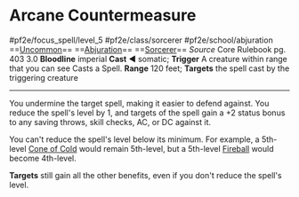 # Arcane Countermeasure
#pf2e/focus_spell/level_5 #pf2e/class/sorcerer #pf2e/school/abjuration 
==[Uncommon](../../../rules/traits/uncommon.md)== ==[Abjuration](../../../rules/traits/abjuration.md)== ==[Sorcerer](../../../rules/traits/sorcerer.md)==
*Source* Core Rulebook pg. 403 3.0
**Bloodline** imperial
**Cast** ◄ somatic; **Trigger** A creature within range that you can see Casts a Spell.
**Range** 120 feet; **Targets** the spell cast by the triggering creature

---
You undermine the target spell, making it easier to defend against. You reduce the spell's level by 1, and targets of the spell gain a +2 status bonus to any saving throws, skill checks, AC, or DC against it.

You can't reduce the spell's level below its minimum. For example, a 5th-level [Cone of Cold](../../Arcane_Tradition/Level%205/Cone%20of%20Cold.md) would remain 5th-level, but a 5th-level [Fireball](../../Arcane_Tradition/Level%203/Fireball.md) would become 4th-level.

**Targets** still gain all the other benefits, even if you don't reduce the spell's level.
